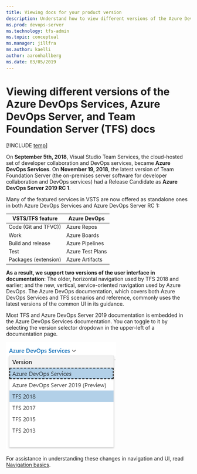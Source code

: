 ```yaml
---
title: Viewing docs for your product version
description: Understand how to view different versions of the Azure DevOps and TFS  docs
ms.prod: devops-server
ms.technology: tfs-admin
ms.topic: conceptual
ms.manager: jillfra
ms.author: kaelli
author: aaronhallberg
ms.date: 03/05/2019
---
```


# Viewing different versions of the Azure DevOps Services, Azure DevOps Server, and Team Foundation Server (TFS) docs

[!INCLUDE [temp](_shared/version-tfs-all-versions.md)]


<!--- NEEDS UPDATE --> 

On **September 5th, 2018**, Visual Studio Team Services, the cloud-hosted set of developer collaboration and DevOps services, became **Azure DevOps Services**. On **November 19, 2018**, the latest version of Team Foundation Server (the on-premises server software for developer collaboration and DevOps services) had a Release Candidate as **Azure DevOps Server 2019 RC 1**.

Many of the featured services in VSTS are now offered as standalone ones in both Azure DevOps Services and Azure DevOps Server RC 1:

|VSTS/TFS feature        |Azure DevOps  |
|------------------------|---------------------|
|Code (Git and TFVC))    | Azure Repos         |
|Work                    | Azure Boards        |
|Build and release       | Azure Pipelines     |
|Test                    | Azure Test Plans    |
|Packages (extension)    | Azure Artifacts     |

**As a result, we support two versions of the user interface in documentation**: The older, horizontal navigation used by TFS 2018 and earlier; and the new, vertical, service-oriented navigation used by Azure DevOps. The Azure DevOps documentation, which covers both Azure DevOps Services and TFS scenarios and reference, commonly uses the latest versions of the common UI in its guidance. 

Most TFS and Azure DevOps Server 2019 documentation is embedded in the Azure DevOps Services documentation. You can toggle to it by selecting the version selector dropdown in the upper-left of a documentation page.

![Documentation version selector](_shared/_img/version-selector.png)

For assistance in understanding these changes in navigation and UI, read [Navigation basics](/azure/devops/project/navigation/index).







